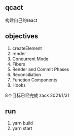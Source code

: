 ## qcact
构建自己的react

## objectives

1. createElement  
2. render  
3. Concurrent Mode  
4. Fibers  
5. Render and Commit Phases
6. Reconciliation  
7. Function Components  
8. Hooks
   
8个目标已经完成 zack 2021/1/31


## run

1. yarn build
2. yarn start


